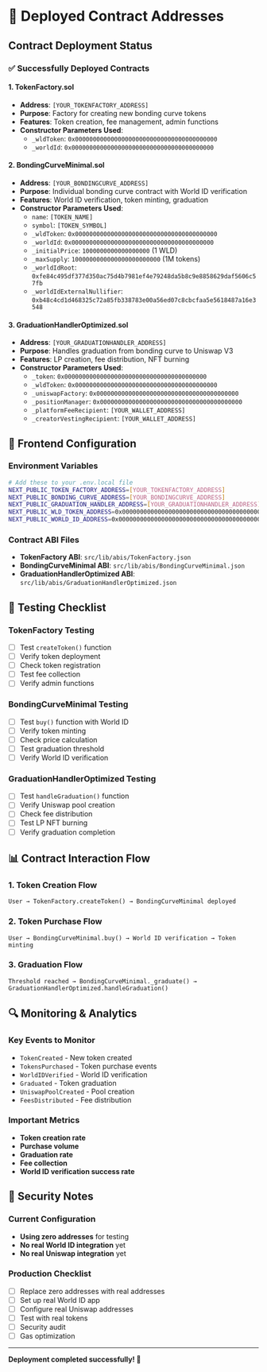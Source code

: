 # 🚀 Deployed Contract Addresses

## **Contract Deployment Status**

### **✅ Successfully Deployed Contracts**

#### **1. TokenFactory.sol**
- **Address**: `[YOUR_TOKENFACTORY_ADDRESS]`
- **Purpose**: Factory for creating new bonding curve tokens
- **Features**: Token creation, fee management, admin functions
- **Constructor Parameters Used**:
  - `_wldToken`: `0x0000000000000000000000000000000000000000`
  - `_worldId`: `0x0000000000000000000000000000000000000000`

#### **2. BondingCurveMinimal.sol**
- **Address**: `[YOUR_BONDINGCURVE_ADDRESS]`
- **Purpose**: Individual bonding curve contract with World ID verification
- **Features**: World ID verification, token minting, graduation
- **Constructor Parameters Used**:
  - `name`: `[TOKEN_NAME]`
  - `symbol`: `[TOKEN_SYMBOL]`
  - `_wldToken`: `0x0000000000000000000000000000000000000000`
  - `_worldId`: `0x0000000000000000000000000000000000000000`
  - `_initialPrice`: `1000000000000000000` (1 WLD)
  - `_maxSupply`: `1000000000000000000000000` (1M tokens)
  - `_worldIdRoot`: `0xfe84c495df377d350ac75d4b7981ef4e79248da5b8c9e8858629daf5606c57fb`
  - `_worldIdExternalNullifier`: `0xb48c4cd1d468325c72a85fb338783e00a56ed07c8cbcfaa5e5618487a16e3548`

#### **3. GraduationHandlerOptimized.sol**
- **Address**: `[YOUR_GRADUATIONHANDLER_ADDRESS]`
- **Purpose**: Handles graduation from bonding curve to Uniswap V3
- **Features**: LP creation, fee distribution, NFT burning
- **Constructor Parameters Used**:
  - `_token`: `0x0000000000000000000000000000000000000000`
  - `_wldToken`: `0x0000000000000000000000000000000000000000`
  - `_uniswapFactory`: `0x0000000000000000000000000000000000000000`
  - `_positionManager`: `0x0000000000000000000000000000000000000000`
  - `_platformFeeRecipient`: `[YOUR_WALLET_ADDRESS]`
  - `_creatorVestingRecipient`: `[YOUR_WALLET_ADDRESS]`

## **🔧 Frontend Configuration**

### **Environment Variables**
```bash
# Add these to your .env.local file
NEXT_PUBLIC_TOKEN_FACTORY_ADDRESS=[YOUR_TOKENFACTORY_ADDRESS]
NEXT_PUBLIC_BONDING_CURVE_ADDRESS=[YOUR_BONDINGCURVE_ADDRESS]
NEXT_PUBLIC_GRADUATION_HANDLER_ADDRESS=[YOUR_GRADUATIONHANDLER_ADDRESS]
NEXT_PUBLIC_WLD_TOKEN_ADDRESS=0x0000000000000000000000000000000000000000
NEXT_PUBLIC_WORLD_ID_ADDRESS=0x0000000000000000000000000000000000000000
```

### **Contract ABI Files**
- **TokenFactory ABI**: `src/lib/abis/TokenFactory.json`
- **BondingCurveMinimal ABI**: `src/lib/abis/BondingCurveMinimal.json`
- **GraduationHandlerOptimized ABI**: `src/lib/abis/GraduationHandlerOptimized.json`

## **🧪 Testing Checklist**

### **TokenFactory Testing**
- [ ] Test `createToken()` function
- [ ] Verify token deployment
- [ ] Check token registration
- [ ] Test fee collection
- [ ] Verify admin functions

### **BondingCurveMinimal Testing**
- [ ] Test `buy()` function with World ID
- [ ] Verify token minting
- [ ] Check price calculation
- [ ] Test graduation threshold
- [ ] Verify World ID verification

### **GraduationHandlerOptimized Testing**
- [ ] Test `handleGraduation()` function
- [ ] Verify Uniswap pool creation
- [ ] Check fee distribution
- [ ] Test LP NFT burning
- [ ] Verify graduation completion

## **📊 Contract Interaction Flow**

### **1. Token Creation Flow**
```
User → TokenFactory.createToken() → BondingCurveMinimal deployed
```

### **2. Token Purchase Flow**
```
User → BondingCurveMinimal.buy() → World ID verification → Token minting
```

### **3. Graduation Flow**
```
Threshold reached → BondingCurveMinimal._graduate() → GraduationHandlerOptimized.handleGraduation()
```

## **🔍 Monitoring & Analytics**

### **Key Events to Monitor**
- `TokenCreated` - New token created
- `TokensPurchased` - Token purchase events
- `WorldIDVerified` - World ID verification
- `Graduated` - Token graduation
- `UniswapPoolCreated` - Pool creation
- `FeesDistributed` - Fee distribution

### **Important Metrics**
- **Token creation rate**
- **Purchase volume**
- **Graduation rate**
- **Fee collection**
- **World ID verification success rate**

## **🚨 Security Notes**

### **Current Configuration**
- **Using zero addresses** for testing
- **No real World ID integration** yet
- **No real Uniswap integration** yet

### **Production Checklist**
- [ ] Replace zero addresses with real addresses
- [ ] Set up real World ID app
- [ ] Configure real Uniswap addresses
- [ ] Test with real tokens
- [ ] Security audit
- [ ] Gas optimization

---

**Deployment completed successfully! 🎉**

